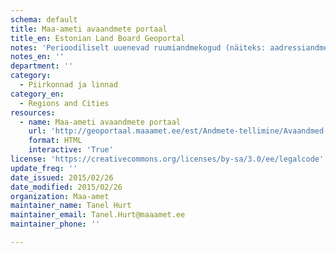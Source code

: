 ```yaml
---
schema: default
title: Maa-ameti avaandmete portaal
title_en: Estonian Land Board Geoportal
notes: 'Perioodiliselt uuenevad ruumiandmekogud (näiteks: aadressiandmed, kohanimed, haldus- ja asustusjaotus, geoloogiline baaskaart, kaardiruudustikud).'
notes_en: ''
department: ''
category:
  - Piirkonnad ja linnad
category_en:
  - Regions and Cities
resources:
  - name: Maa-ameti avaandmete portaal
    url: 'http://geoportaal.maaamet.ee/est/Andmete-tellimine/Avaandmed-p487.html'
    format: HTML
    interactive: 'True'
license: 'https://creativecommons.org/licenses/by-sa/3.0/ee/legalcode'
update_freq: ''
date_issued: 2015/02/26
date_modified: 2015/02/26
organization: Maa-amet
maintainer_name: Tanel Hurt
maintainer_email: Tanel.Hurt@maaamet.ee
maintainer_phone: ''

---
```

